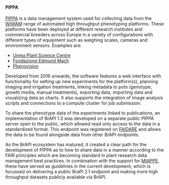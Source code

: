 #### PIPPA

[PIPPA](https://pippa.psb.ugent.be) is a data management system used for collecting data from the [WIWAM](https://www.wiwam.be/) range of automated high throughput phenotyping platforms. These platforms have been deployed at different research institutes and commercial breeders across Europe in a variety of configurations with different types of equipment such as weighing scales, cameras and environment sensors. Examples are:

+ [Umea Plant Science Centre](https://www.upsc.se/plant-growth-facilities-at-upsc-and-slu-umea/325-upsc-tree-phenotyping-platform.html)
+ [Fondazione Edmund Mach](https://cri.fmach.it/en/Facilities/Technological-Facilities/Plant-Phenotyping#application_fields)
+ [Phenovision](https://www.psb.ugent.be/phenotyping/phenovision)

Developed from 2016 onwards, the software features a web interface with functionality for setting up new experiments for the platform(s), planning imaging and irrigation treatments, linking metadata to pots (genotype, growth media, manual treatments), exporting data, importing data and visualizing data as charts. It also supports the integration of image analysis scripts and connections to a compute cluster for job submission.

To share the phenotype data of the experiments linked to publications, an implementation of BrAPI 1.3 was developed on a separate public PIPPA server open to the public, which allowed read only access to the data in a standardized format. This endpoint was registered on [FAIDARE](https://urgi.versailles.inra.fr/faidare/) and allows the data to be found alongside data from other BrAPI endpoints.

As the BrAPI ecosystem has matured, it created a clear path for the development of PIPPA as to how to share data in a manner according to the FAIR principles which are becoming standard in plant research data management best practices. In combination with the support for [MIAPPE](https://www.miappe.org/), these have served as guidelines in the current development, which is focussed on delivering a public BraPI 2.1 endpoint and making more high throughput datasets publicly available via BrAPI.
